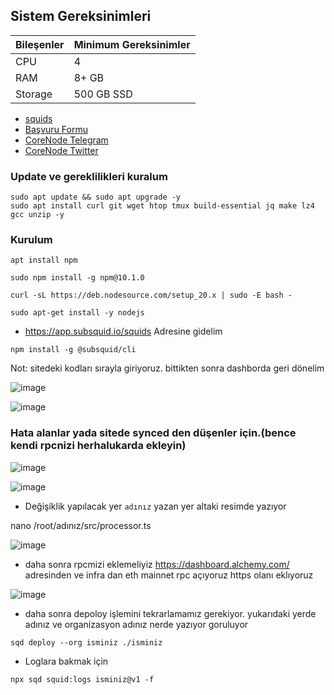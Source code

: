 





## Sistem Gereksinimleri
| Bileşenler | Minimum Gereksinimler | 
| ------------ | ------------ |
| CPU |	4|
| RAM	| 8+ GB |
| Storage	| 500 GB SSD |

 * [squids](https://app.subsquid.io/squids/)
 * [Başvuru Formu](https://subsquid.deform.cc/testnetnodeapplication/)
 * [CoreNode Telegram](https://t.me/corenode)
 * [CoreNode Twitter](https://twitter.com/corenodehq)


### Update ve gereklilikleri kuralum
```
sudo apt update && sudo apt upgrade -y
sudo apt install curl git wget htop tmux build-essential jq make lz4 gcc unzip -y
```

### Kurulum

```
apt install npm
```

```
sudo npm install -g npm@10.1.0
```

```
curl -sL https://deb.nodesource.com/setup_20.x | sudo -E bash -
```

```shell
sudo apt-get install -y nodejs
```


* https://app.subsquid.io/squids Adresine gidelim

```
npm install -g @subsquid/cli
```

Not: sitedeki kodları sırayla giriyoruz. bittikten sonra dashborda geri dönelim

![image](https://github.com/molla202/Subsquid/assets/91562185/b5307cc0-0e90-44e4-911d-7e9e69755c1d)

![image](https://github.com/molla202/Subsquid/assets/91562185/a051171b-2f6f-4adc-8afa-951d7dd16619)

### Hata alanlar yada sitede synced den düşenler için.(bence kendi rpcnizi herhalukarda ekleyin)

![image](https://github.com/molla202/Subsquid/assets/91562185/967020e1-a474-40fb-9db6-f4bc33054711)

![image](https://github.com/molla202/Subsquid/assets/91562185/c6f736f5-1670-41ef-825d-1f6bfd305c40)

* Değişiklik yapılacak yer `adınız` yazan yer altaki resimde yazıyor 

nano /root/adınız/src/processor.ts

![image](https://github.com/molla202/Subsquid/assets/91562185/576a437e-c260-4453-a3c4-77e351c7543b)

* daha sonra rpcmizi eklemeliyiz https://dashboard.alchemy.com/ adresinden ve infra dan eth mainnet rpc açıyoruz https olanı eklıyoruz

![image](https://github.com/molla202/Subsquid/assets/91562185/b4e64181-ccdf-4856-ada2-5f15df1b9140)

* daha sonra depoloy işlemini tekrarlamamız gerekiyor. yukarıdaki yerde adınız ve organizasyon adınız nerde yazıyor goruluyor

```
sqd deploy --org isminiz ./isminiz
```

* Loglara bakmak için
```
npx sqd squid:logs isminiz@v1 -f
```







